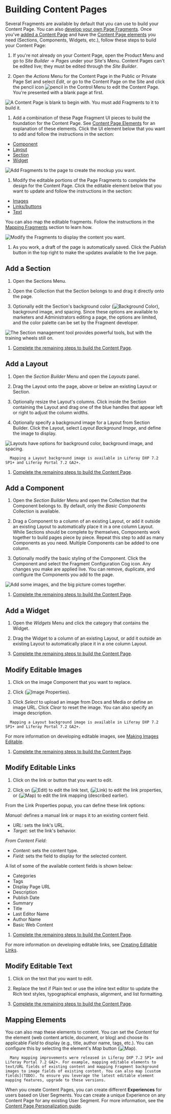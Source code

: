 # Building Content Pages

Several Fragments are available by default that you can use to build your Content Page. You can also [develop your own Page Fragments](TODO). Once you've [added a Content Page](./02-adding-a-page-to-a-site.md) and have the [Content Page elements](./03-content-page-elements.md) you need (Sections, Components, Widgets, etc.), follow these steps to build your Content Page:

1. If you're not already on your Content Page, open the Product Menu and go to *Site Builder* &rarr; *Pages* under your Site's Menu. Content Pages can't be edited live; they must be edited through the *Site Builder*.

1. Open the *Actions* Menu for the Content Page in the Public or Private Page Set and select *Edit*, or go to the Content Page on the Site and click the pencil icon ![pencil](../../../../icon-pencil.png) in the Control Menu to edit the Content Page. You're presented with a blank page at first.

  ![A Content Page is blank to begin with. You must add Fragments to it to build it.](./building-content-pages/images/01.png)

1. Add a combination of these Page Fragment UI pieces to build the foundation for the Content Page. See [Content Page Elements](./03-content-page-elements.md) for an explanation of these elements. Click the UI element below that you want to add and follow the instructions in the section:

  * [Component](#add-a-component)
  * [Layout](#add-a-layout)
  * [Section](#add-a-section)
  * [Widget](#add-a-widget)

  ![Add Fragments to the page to create the mockup you want.](./building-content-pages/images/02.png)

1. Modify the editable portions of the Page Fragments to complete the design for the Content Page. Click the editable element below that you want to update and follow the instructions in the section:

  * [Images](#modify-editable-images)
  * [Links/buttons](#modify-editable-links)
  * [Text](#modify-editable-text)

  You can also map the editable fragments. Follow the instructions in the [Mapping Fragments](#mapping-fragments) section to learn how.

  ![Modify the Fragments to display the content you want.](./building-content-pages/images/03.png)

1. As you work, a draft of the page is automatically saved. Click the *Publish* button in the top right to make the updates available to the live page.

## Add a Section

1. Open the Sections Menu.

1. Open the Collection that the Section belongs to and drag it directly onto the page.

1. Optionally edit the Section's background color (![Background Color](../../../../images/icon-color.png)), background image, and spacing. Since these options are available to marketers and Administrators editing a page, the options are limited, and the color palette can be set by the Fragment developer.

  ![The Section management tool provides powerful tools, but with the training wheels still on.](./building-content-pages/images/04.png)

1. [Complete the remaining steps to build the Content Page](#building-the-content-page).

## Add a Layout

1. Open the *Section Builder* Menu and open the *Layouts* panel.

1. Drag the Layout onto the page, above or below an existing Layout or Section.

1. Optionally resize the Layout's columns. Click inside the Section containing the Layout and drag one of the blue handles that appear left or right to adjust the column widths.

1. Optionally specify a background image for a Layout from Section Builder. Click the Layout, select *Layout Background Image*, and define the image to display.

  ![Layouts have options for background color, background image, and spacing.](./building-content-pages/images/05.png)

  ```note::
    Mapping a Layout background image is available in Liferay DXP 7.2 SP1+ and Liferay Portal 7.2 GA2+.
  ```

1. [Complete the remaining steps to build the Content Page](#building-the-content-page).

## Add a Component

1. Open the *Section Builder* Menu and open the Collection that the Component belongs to. By default, only the *Basic Components* Collection is available.

1. Drag a Component to a column of an existing Layout, or add it outside an existing Layout to automatically place it in a one column Layout. While Sections should be complete by themselves, Components work together to build pages piece by piece. Repeat this step to add as many Components as you need. Multiple Components can be added to one column.

1. Optionally modify the basic styling of the Component. Click the Component and select the Fragment Configuration Cog icon. Any changes you make are applied live. You can remove, duplicate, and configure the Components you add to the page.

  ![Add some images, and the big picture comes together.](./building-content-pages/images/06.png)

1. [Complete the remaining steps to build the Content Page](#building-the-content-page).

## Add a Widget

1. Open the *Widgets* Menu and click the category that contains the Widget.

1. Drag the Widget to a column of an existing Layout, or add it outside an existing Layout to automatically place it in a one column Layout.

1. [Complete the remaining steps to build the Content Page](#building-the-content-page).

## Modify Editable Images

1. Click on the image Component that you want to replace.

1. Click (![Image Properties](../../../../images/icon-edit.png)).

1. Click *Select* to upload an image from Docs and Media or define an image URL. Click *Clear* to reset the image. You can also specify an image description.

  ```note::
    Mapping a Layout background image is available in Liferay DXP 7.2 SP1+ and Liferay Portal 7.2 GA2+.
  ```

  For more information on developing editable images, see [Making Images Editable](TODO).

1. [Complete the remaining steps to build the Content Page](#building-the-content-page).

## Modify Editable Links

1. Click on the link or button that you want to edit.

1. Click on (![Edit](../../../../images/icon-edit.png)) to edit the link text, (![Link](../../../../images/icon-link.png)) to edit the link properties, or (![Map](../../../../images/icon-map.png)) to edit the link mapping (described earlier).

  From the Link Properties popup, you can define these link options:

  *Manual:* defines a manual link or maps it to an existing content field.

  * *URL:* sets the link's URL.
  * *Target:* set the link's behavior.

  *From Content Field:*

  * *Content:* sets the content type.
  * *Field:* sets the field to display for the selected content.

  A list of some of the available content fields is shown below:

  * Categories
  * Tags
  * Display Page URL
  * Description
  * Publish Date
  * Summary
  * Title
  * Last Editor Name
  * Author Name
  * Basic Web Content

1. [Complete the remaining steps to build the Content Page](#building-the-content-page).

For more information on developing editable links, see [Creating Editable Links](TODO).

## Modify Editable Text

1. Click on the text that you want to edit.

1. Replace the text if Plain text or use the inline text editor to update the Rich text styles, typographical emphasis, alignment, and list formatting.

1. [Complete the remaining steps to build the Content Page](#building-the-content-page).

## Mapping Elements

You can also map these elements to content. You can set the *Content* for the element (web content article, document, or blog) and choose its applicable *Field* to display (e.g., title, author name, tags, etc.). You can configure this by selecting the element's *Map* button (![Map](../../../../images/icon-map.png)).

```note::
  Many mapping improvements were released in Liferay DXP 7.2 SP1+ and Liferay Portal 7.2 GA2+. For example, mapping editable elements to text/URL fields of existing content and mapping Fragment background images to image fields of existing content. You can also map [custom fields](TODO). To ensure you leverage the latest editable element mapping features, upgrade to these versions.
```

When you create Content Pages, you can create different **Experiences** for users based on User Segments. You can create a unique Experience on any Content Page for any existing User Segment. For more information, see the [Content Page Personalization guide](../11-experience-personalization/02-content-page-personalization.md).